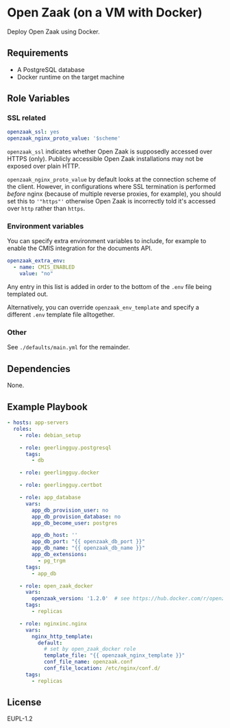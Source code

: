 Open Zaak (on a VM with Docker)
===============================

Deploy Open Zaak using Docker.

Requirements
------------

- A PostgreSQL database
- Docker runtime on the target machine

Role Variables
--------------

### SSL related

```yaml
openzaak_ssl: yes
openzaak_nginx_proto_value: '$scheme'
```

`openzaak_ssl` indicates whether Open Zaak is supposedly accessed over HTTPS (only).
Publicly accessible Open Zaak installations may not be exposed over plain HTTP.

`openzaak_nginx_proto_value` by default looks at the connection scheme of the client.
However, in configurations where SSL termination is performed _before_ nginx (because of
multiple reverse proxies, for example), you should set this to `'"https"'` otherwise
Open Zaak is incorrectly told it's accessed over `http` rather than `https`.

### Environment variables

You can specify extra environment variables to include, for example to enable the
CMIS integration for the documents API.

```yaml
openzaak_extra_env:
  - name: CMIS_ENABLED
    value: "no"
```

Any entry in this list is added in order to the bottom of the `.env` file being
templated out.

Alternatively, you can override `openzaak_env_template` and specify a different `.env`
template file alltogether.

### Other

See `./defaults/main.yml` for the remainder.

Dependencies
------------

None.

Example Playbook
----------------

```yaml
- hosts: app-servers
  roles:
    - role: debian_setup

    - role: geerlingguy.postgresql
      tags:
        - db

    - role: geerlingguy.docker

    - role: geerlingguy.certbot

    - role: app_database
      vars:
        app_db_provision_user: no
        app_db_provision_database: no
        app_db_become_user: postgres

        app_db_host: ''
        app_db_port: "{{ openzaak_db_port }}"
        app_db_name: "{{ openzaak_db_name }}"
        app_db_extensions:
          - pg_trgm
      tags:
        - app_db

    - role: open_zaak_docker
      vars:
        openzaak_version: '1.2.0'  # see https://hub.docker.com/r/openzaak/open-zaak/tags
      tags:
        - replicas

    - role: nginxinc.nginx
      vars:
        nginx_http_template:
          default:
            # set by open_zaak_docker role
            template_file: "{{ openzaak_nginx_template }}"
            conf_file_name: openzaak.conf
            conf_file_location: /etc/nginx/conf.d/
      tags:
        - replicas
```

License
-------

EUPL-1.2
